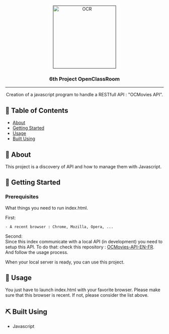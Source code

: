 <p align="center">
  <a href="" rel="noopener">
 <img width=200px height=200px src="https://upload.wikimedia.org/wikipedia/fr/0/0d/Logo_OpenClassrooms.png" alt="OCR"></a>
</p>

<h3 align="center">6th Project OpenClassRoom</h3>

---

<p align="center"> Creation of a javascript program to handle a RESTfull API : "OCMovies API".
    <br> 
</p>

## 📝 Table of Contents

- [About](#about)
- [Getting Started](#getting_started)
- [Usage](#usage)
- [Built Using](#built_using)

## 🧐 About <a name = "about"></a>

This project is a discovery of API and how to manage them with Javascript.

## 🏁 Getting Started <a name = "getting_started"></a>

### Prerequisites

What things you need to run index.html.

First:
```
- A recent browser : Chrome, Mozilla, Opera, ...
```
Second:<br>
Since this index communicate with a local API (in development) you need to setup this API.
To do that: check this repository : <a href="https://github.com/OpenClassrooms-Student-Center/OCMovies-API-EN-FR">OCMovies-API-EN-FR</a>.
And follow the usage process.

When your local server is ready, you can use this project.


## 🎈 Usage <a name="usage"></a>

You just have to launch index.html with your favorite browser. Please make sure that this browser is recent.
If not, please consider the list above.

## ⛏️ Built Using <a name = "built_using"></a>

- Javascript
